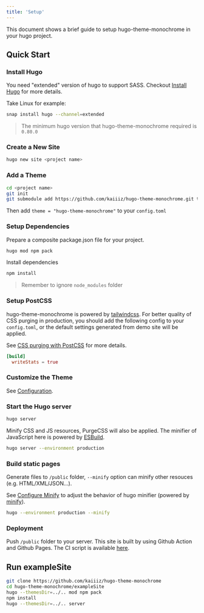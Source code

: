 ```yaml
---
title: 'Setup'
---
```


This document shows a brief guide to setup hugo-theme-monochrome in your hugo project.

## Quick Start

### Install Hugo

You need "extended" version of hugo to support SASS. Checkout [Install Hugo](https://gohugo.io/getting-started/installing/) for more details.

Take Linux for example:

```bash
snap install hugo --channel=extended
```

> The minimum hugo version that hugo-theme-monochrome required is `0.80.0`

### Create a New Site

```bash
hugo new site <project name>
```

### Add a Theme

```bash
cd <project name>
git init
git submodule add https://github.com/kaiiiz/hugo-theme-monochrome.git themes/hugo-theme-monochrome
```

Then add `theme = "hugo-theme-monochrome"` to your `config.toml`

### Setup Dependencies

Prepare a composite package.json file for your project.

```bash
hugo mod npm pack
```

Install dependencies

```bash
npm install
```

> Remember to ignore `node_modules` folder

### Setup PostCSS

hugo-theme-monochrome is powered by [tailwindcss](https://tailwindcss.com/). For better quality of CSS purging in production, you should add the following config to your `config.toml`, or the default settings generated from demo site will be applied.

See [CSS purging with PostCSS](https://gohugo.io/hugo-pipes/postprocess/#css-purging-with-postcss) for more details.

```toml
[build]
  writeStats = true
```

### Customize the Theme

See [Configuration](/hugo-theme-monochrome/configuration/).

### Start the Hugo server

```bash
hugo server
```

Minify CSS and JS resources, PurgeCSS will also be applied. The minifier of JavaScript here is powered by [ESBuild](https://github.com/evanw/esbuild).

```bash
hugo server --environment production
```

### Build static pages

Generate files to `/public` folder, `--minify` option can minify other resouces (e.g. HTML/XML/JSON...).

See [Configure Minify](https://gohugo.io/getting-started/configuration/#configure-minify) to adjust the behavior of hugo minifier (powered by [minify](https://github.com/tdewolff/minify)).

```bash
hugo --environment production --minify
```

### Deployment

Push `/public` folder to your server. This site is built by using Github Action and Github Pages. The CI script is available [here](https://github.com/kaiiiz/hugo-theme-monochrome/blob/main/.github/workflows/gh-pages.yml).

## Run exampleSite

```bash
git clone https://github.com/kaiiiz/hugo-theme-monochrome
cd hugo-theme-monochrome/exampleSite
hugo --themesDir=../.. mod npm pack
npm install
hugo --themesDir=../.. server
```
